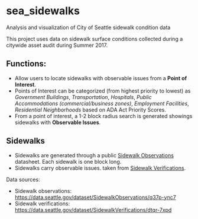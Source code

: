 # sea_sidewalks
Analysis and visualization of City of Seattle sidewalk condition data

This project uses data on sidewalk surface conditions collected during a citywide asset audit during Summer 2017. 

## Functions: 
* Allow users to locate sidewalks with observable issues from a **Point of Interest**.
* Points of Interest can be categorized (from highest priority to lowest) as _Government Buildings_, _Transportation_, _Hospitals_, _Public Accommodations (commercial/business zones)_, _Employment Facilities_, _Residential Neighborhoods_ based on ADA Act Priority Scores.
* From a point of interest, a 1-2 block radius search is generated showings sidewalks with **Observable Issues**. 

## Sidewalks 
* Sidewalks are generated through a public [Sidewalk Observations](https://data.seattle.gov/dataset/SidewalkObservations/q37p-ync7) datasheet. Each sidewalk is one block long. 
* Sidewalks carry observable issues. taken from [Sidewalk Verifications](https://data.seattle.gov/dataset/SidewalkVerifications/dtqr-7xpd). 

Data sources:
* Sidewalk observations: https://data.seattle.gov/dataset/SidewalkObservations/q37p-ync7
* Sidewalk verifications: https://data.seattle.gov/dataset/SidewalkVerifications/dtqr-7xpd
